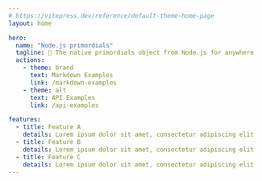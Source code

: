 ```yaml
---
# https://vitepress.dev/reference/default-theme-home-page
layout: home

hero:
  name: "Node.js primordials"
  tagline: 🧊 The native primordials object from Node.js for anywhere
  actions:
    - theme: brand
      text: Markdown Examples
      link: /markdown-examples
    - theme: alt
      text: API Examples
      link: /api-examples

features:
  - title: Feature A
    details: Lorem ipsum dolor sit amet, consectetur adipiscing elit
  - title: Feature B
    details: Lorem ipsum dolor sit amet, consectetur adipiscing elit
  - title: Feature C
    details: Lorem ipsum dolor sit amet, consectetur adipiscing elit
---
```

